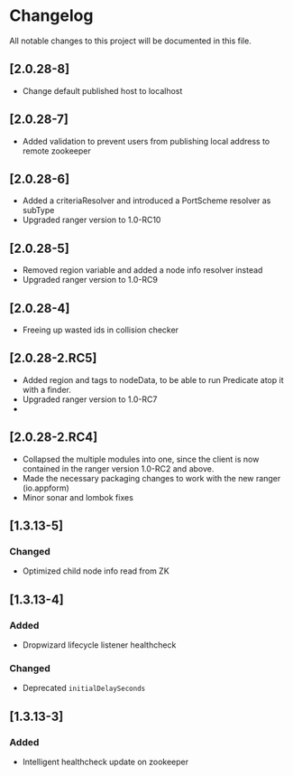# Changelog
All notable changes to this project will be documented in this file.

## [2.0.28-8]
- Change default published host to localhost 

## [2.0.28-7]
- Added validation to prevent users from publishing local address to remote zookeeper

## [2.0.28-6]
- Added a criteriaResolver and introduced a PortScheme resolver as subType
- Upgraded ranger version to 1.0-RC10

## [2.0.28-5]
- Removed region variable and added a node info resolver instead
- Upgraded ranger version to 1.0-RC9

## [2.0.28-4]
- Freeing up wasted ids in collision checker

## [2.0.28-2.RC5]
- Added region and tags to nodeData, to be able to run Predicate atop it with a finder.
- Upgraded ranger version to 1.0-RC7
- 
## [2.0.28-2.RC4]
- Collapsed the multiple modules into one, since the client is now contained in the ranger version 1.0-RC2 and above. 
- Made the necessary packaging changes to work with the new ranger (io.appform)
- Minor sonar and lombok fixes

## [1.3.13-5]

### Changed
- Optimized child node info read from ZK   


## [1.3.13-4]
### Added
- Dropwizard lifecycle listener healthcheck

### Changed
- Deprecated `initialDelaySeconds`  


## [1.3.13-3]
### Added
- Intelligent healthcheck update on zookeeper
